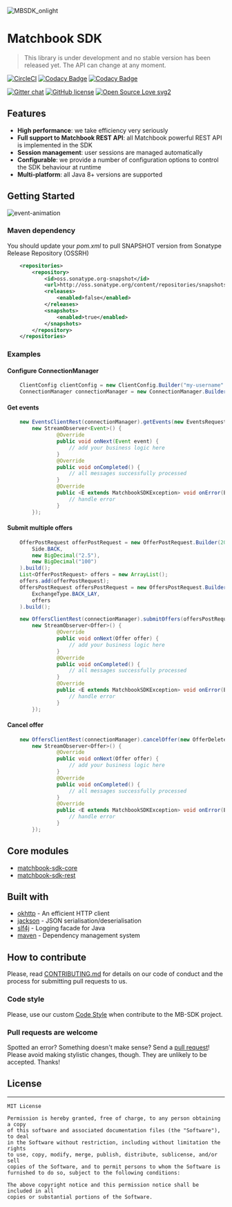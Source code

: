 ![MBSDK_onlight](https://user-images.githubusercontent.com/4140597/66038798-0868d600-e50b-11e9-9055-b51e5f9f5779.png)
# Matchbook SDK

> This library is under development and no stable version has been released yet.
> The API can change at any moment.

[![CircleCI](https://circleci.com/gh/matchbook-technology/matchbook-sdk.svg?style=svg)](https://circleci.com/gh/matchbook-technology/matchbook-sdk)
[![Codacy Badge](https://api.codacy.com/project/badge/Grade/f91f929fa3184482abb2704f98615f46)](https://www.codacy.com/app/volkodav_s/matchbook-sdk?utm_source=github.com&amp;utm_medium=referral&amp;utm_content=volkodavs/matchbook-sdk&amp;utm_campaign=Badge_Grade)
[![Codacy Badge](https://api.codacy.com/project/badge/Coverage/f91f929fa3184482abb2704f98615f46)](https://www.codacy.com/manual/volkodav_s/matchbook-sdk?utm_source=github.com&utm_medium=referral&utm_content=volkodavs/matchbook-sdk&utm_campaign=Badge_Coverage)

[![Gitter chat](https://badges.gitter.im/gitterHQ/gitter.png)](https://gitter.im/matchbook-sdk/community)
[![GitHub license](https://img.shields.io/github/license/Naereen/StrapDown.js.svg)](https://github.com/Naereen/StrapDown.js/blob/master/LICENSE)
[![Open Source Love svg2](https://badges.frapsoft.com/os/v2/open-source.svg?v=103)](https://github.com/ellerbrock/open-source-badges/)

## Features

*  **High performance**: we take efficiency very seriously
*  **Full support to Matchbook REST API**: all Matchbook powerful REST API is implemented in the SDK
*  **Session management**: user sessions are managed automatically
*  **Configurable**: we provide a number of configuration options to control the SDK behaviour at runtime
*  **Multi-platform**: all Java 8+ versions are supported

## Getting Started

![event-animation](https://user-images.githubusercontent.com/4140597/70796614-a5ad7980-1d9a-11ea-8d2f-98dbaa02235f.gif)

### Maven dependency 

You should update your _pom.xml_ to pull SNAPSHOT version from Sonatype Release Repository (OSSRH)

```xml
    <repositories>
        <repository>
            <id>oss.sonatype.org-snapshot</id>
            <url>http://oss.sonatype.org/content/repositories/snapshots</url>
            <releases>
                <enabled>false</enabled>
            </releases>
            <snapshots>
                <enabled>true</enabled>
            </snapshots>
        </repository>
    </repositories>
```

### Examples

#### Configure ConnectionManager

```java
    ClientConfig clientConfig = new ClientConfig.Builder("my-username".toCharArray(), "my-password".toCharArray()).build();
    ConnectionManager connectionManager = new ConnectionManager.Builder(clientConfig).build();
```

#### Get events

```java
    new EventsClientRest(connectionManager).getEvents(new EventsRequest.Builder().build(),
        new StreamObserver<Event>() {
                @Override
                public void onNext(Event event) {
                    // add your business logic here
                }
                @Override
                public void onCompleted() {
                    // all messages successfully processed
                }
                @Override
                public <E extends MatchbookSDKException> void onError(E error) {
                    // handle error
                }
        });
```

#### Submit multiple offers

```java
    OfferPostRequest offerPostRequest = new OfferPostRequest.Builder(2020L,
        Side.BACK,
        new BigDecimal("2.5"),
        new BigDecimal("100")
    ).build();
    List<OfferPostRequest> offers = new ArrayList();
    offers.add(offerPostRequest);
    OffersPostRequest offersPostRequest = new OffersPostRequest.Builder(OddsType.DECIMAL,
        ExchangeType.BACK_LAY,
        offers
    ).build();

    new OffersClientRest(connectionManager).submitOffers(offersPostRequest,
        new StreamObserver<Offer>() {
                @Override
                public void onNext(Offer offer) {
                    // add your business logic here
                }
                @Override
                public void onCompleted() {
                    // all messages successfully processed
                }
                @Override
                public <E extends MatchbookSDKException> void onError(E error) {
                    // handle error
                }
        });
````

#### Cancel offer

```java
    new OffersClientRest(connectionManager).cancelOffer(new OfferDeleteRequest.Builder(1000L).build(),
        new StreamObserver<Offer>() {
                @Override
                public void onNext(Offer offer) {
                    // add your business logic here
                }
                @Override
                public void onCompleted() {
                    // all messages successfully processed
                }
                @Override
                public <E extends MatchbookSDKException> void onError(E error) {
                    // handle error
                }
        });
```

## Core modules

*  [matchbook-sdk-core](matchbook-sdk-core)
*  [matchbook-sdk-rest](matchbook-sdk-rest)

## Built with

*  [okhttp](https://square.github.io/okhttp/) - An efficient HTTP client
*  [jackson](https://github.com/FasterXML/jackson) - JSON serialisation/deserialisation
*  [slf4j](https://www.slf4j.org/) - Logging facade for Java
*  [maven](https://maven.apache.org/) - Dependency management system

## How to contribute

Please, read [CONTRIBUTING.md](CONTRIBUTING.md) for details on our code of conduct and the process for submitting pull requests to us.

### Code style

Please, use our custom [Code Style](codestyle/matchbookCodeStyle.xml) when contribute to the MB-SDK project.

### Pull requests are welcome

Spotted an error? Something doesn't make sense? Send a [pull request](https://github.com/matchbook-technology/matchbook-sdk/pulls)!
Please avoid making stylistic changes, though. They are unlikely to be accepted. Thanks!

## License
-------
    MIT License
    
    Permission is hereby granted, free of charge, to any person obtaining a copy
    of this software and associated documentation files (the "Software"), to deal
    in the Software without restriction, including without limitation the rights
    to use, copy, modify, merge, publish, distribute, sublicense, and/or sell
    copies of the Software, and to permit persons to whom the Software is
    furnished to do so, subject to the following conditions:
    
    The above copyright notice and this permission notice shall be included in all
    copies or substantial portions of the Software.
